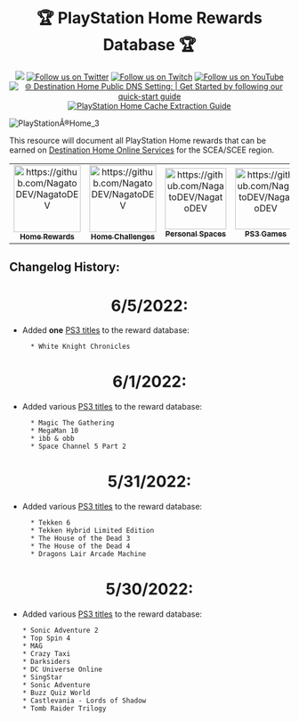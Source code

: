 <h1 align="center">🏆 PlayStation Home Rewards Database 🏆</h1> 

<p align="center">
  <a href="https://discord.gg/QguSBT3"><img src="https://img.shields.io/badge/Discord-Destination%20Home-%235865F2"></a>
    <a href="https://twitter.com/DestinPsHome">
        <img src="https://img.shields.io/twitter/follow/DestinPsHome?style=social&logo=twitter"
            alt="Follow us on Twitter"></a>
       <a href="https://www.twitch.tv/playstationhome/videos">
        <img src="https://img.shields.io/badge/Follow%20us%20on-Twitch-8048fa"
            alt="Follow us on Twitch"></a>
         <a href="https://www.youtube.com/channel/UCQhwhFevEgsRqMTHof7FwPQ">
        <img src="https://img.shields.io/badge/Follow%20us%20on-YouTube-ff0000"
            alt="Follow us on YouTube"></a>
           <a href="https://github.com/DestinationHome/Destination-Home-Online/wiki">
        <img src="https://img.shields.io/badge/-%F0%9F%8C%90%20Destination%20Home%20Public%20DNS%20Setting%3A%20%7C%20Get%20Started%20by%20following%20our%20quick--start%20guide-0995d3"
            alt="🌐 Destination Home Public DNS Setting: | Get Started by following our quick-start guide"></a>
             <a href="https://nagato.gitbook.io/playstation-home-cache-extraction-guide1/">
        <img src="https://img.shields.io/badge/-PlayStation%20Home%20Cache%20Extraction%20Guide%20Home-003247"
            alt="PlayStation Home Cache Extraction Guide"></a>

![PlayStationÂ®Home_3](https://user-images.githubusercontent.com/67494727/170836541-94ee2396-cfd6-4017-88b3-135eef2488aa.png)

This resource will document all PlayStation Home rewards that can be earned on [Destination Home Online Services](https://github.com/DestinationHome/Destination-Home-Online) for the SCEA/SCEE region.

<table class="center">
  <tr>
   <td align="center"><a href="https://github.com/NagatoDEV/PlayStation-Home-Rewards-Archive/wiki/Home-Rewards"><img src="https://user-images.githubusercontent.com/67494727/170834617-dd5cb4e7-f074-412e-968a-dd135692fb3b.png" width="120px;" alt="https://github.com/NagatoDEV/NagatoDEV"/><br /><sub><b>Home Rewards</b></sub></a><br /></a> 
</td>
   <td align="center"><a href="https://github.com/NagatoDEV/PlayStation-Home-Rewards-Archive/wiki/Home-Challenges"><img src="https://user-images.githubusercontent.com/67494727/170836582-cc0f61ec-f5fe-4ae6-86b4-a1314d96881d.png" width="120px;" alt="https://github.com/NagatoDEV/NagatoDEV"/><br /><sub><b>Home Challenges</b></sub></a><br /></a></td>
  <td align="center"><a href="https://github.com/NagatoDEV/PlayStation-Home-Rewards-Archive/wiki/Personal-Spaces"><img src="https://user-images.githubusercontent.com/67494727/170836693-c60332d4-9aab-4c9d-ac17-2ba0f2ac3e7f.png" width="110px;" alt="https://github.com/NagatoDEV/NagatoDEV"/><br /><sub><b>Personal Spaces</b></sub></a><br /></a></td>
  <td align="center"><a href="https://github.com/NagatoDEV/PlayStation-Home-Rewards-Archive/wiki/PS3-Games"><img src="https://user-images.githubusercontent.com/67494727/170837258-5c1c512e-4329-47e9-98cf-b03296e78f26.png" width="110px;" alt="https://github.com/NagatoDEV/NagatoDEV"/><br /><sub><b>PS3 Games</b></sub></a><br /></a></td>
  <td align="center"><a href="https://github.com/NagatoDEV/PlayStation-Home-Rewards-Archive/wiki/Arcade-Rewards"><img src="https://user-images.githubusercontent.com/67494727/170837453-bd6ec357-21e7-4519-b2f0-5df7a4093e62.png" width="110px;" alt="https://github.com/NagatoDEV/NagatoDEV"/><br /><sub><b>Arcade Rewards</b></sub></a><br /></a></td>
  <td align="center"><a href="https://github.com/NagatoDEV/PlayStation-Home-Rewards-Archive/wiki/Active-Rewards"><img src="https://user-images.githubusercontent.com/67494727/170837370-439e50b8-c170-4632-bf13-ee0b5f0b6244.png" width="110px;" alt="https://github.com/NagatoDEV/NagatoDEV"/><br /><sub><b>Active Rewards</b></sub></a><br /></a></td>
      <td align="center"><a href="https://twitter.com/NagatoRevenge"><img src="https://user-images.githubusercontent.com/67494727/167346455-b7178b5f-a36b-4875-8325-1a8c5030f409.png" width="110px;" alt="https://github.com/NagatoDEV/NagatoDEV"/><br /><sub><b>Nagato</b></sub></a><br /></a></td>
</table>

## Changelog History:

<h1 align="center">6/5/2022:</h1>

* Added **one** [PS3 titles](https://github.com/NagatoDEV/PlayStation-Home-Rewards-Archive/wiki/PS3-Games) to the reward database: 
    
        * White Knight Chronicles

<h1 align="center">6/1/2022:</h1>

* Added various [PS3 titles](https://github.com/NagatoDEV/PlayStation-Home-Rewards-Archive/wiki/PS3-Games) to the reward database: 
    
        * Magic The Gathering
        * MegaMan 10
        * ibb & obb
        * Space Channel 5 Part 2

<h1 align="center">5/31/2022:</h1>

* Added various [PS3 titles](https://github.com/NagatoDEV/PlayStation-Home-Rewards-Archive/wiki/PS3-Games) to the reward database: 
    
        * Tekken 6
        * Tekken Hybrid Limited Edition
        * The House of the Dead 3
        * The House of the Dead 4
        * Dragons Lair Arcade Machine

<h1 align="center">5/30/2022:</h1> 

* Added various [PS3 titles](https://github.com/NagatoDEV/PlayStation-Home-Rewards-Archive/wiki/PS3-Games) to the reward database: 
    
      * Sonic Adventure 2
      * Top Spin 4
      * MAG
      * Crazy Taxi
      * Darksiders
      * DC Universe Online
      * SingStar
      * Sonic Adventure
      * Buzz Quiz World
      * Castlevania - Lords of Shadow
      * Tomb Raider Trilogy
